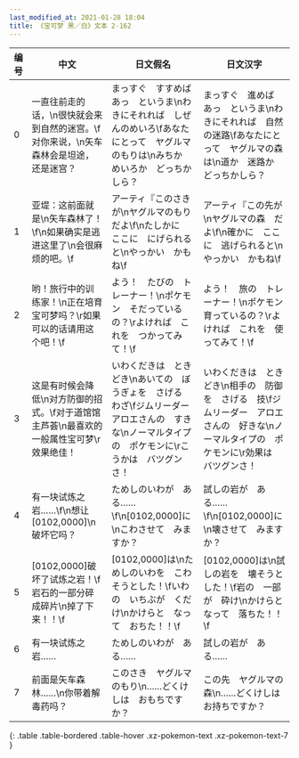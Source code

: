 ```yaml
---
last_modified_at: 2021-01-28 18:04
title: 《宝可梦 黑／白》文本 2-162
---
```

| 编号 | 中文 | 日文假名 | 日文汉字 |
| ---- | ---- | ---- | --- |
| 0 | 一直往前走的话，\n很快就会来到自然的迷宫。\f对你来说，\n矢车森林会是坦途，还是迷宫？ | まっすぐ　すすめば　あっ　というま\nわきにそれれば　しぜんのめいろ\fあなたにとって　ヤグルマのもりは\nみちか　めいろか　どっちかしら？ | まっすぐ　進めば　あっ　というま\nわきにそれれば　自然の迷路\fあなたにとって　ヤグルマの森は\n道か　迷路か　どっちかしら？ |
| 1 | 亚堤：这前面就是\n矢车森林了！\f\n如果确实是逃进这里了\n会很麻烦的吧。\f | アーティ『このさきが\nヤグルマのもり　だよ\f\nたしかに　ここに　にげられると\nやっかい　かもね\f | アーティ『この先が\nヤグルマの森　だよ\f\n確かに　ここに　逃げられると\nやっかい　かもね\f |
| 2 | 哟！旅行中的训练家！\n正在培育宝可梦吗？\r如果可以的话请用这个吧！\f | よう！　たびの　トレーナー！\nポケモン　そだっているの？\rよければ　これを　つかってみて！\f | よう！　旅の　トレーナー！\nポケモン　育っているの？\rよければ　これを　使ってみて！\f |
| 3 | 这是有时候会降低\n对方防御的招式。\f对于道馆馆主芦荟\n最喜欢的一般属性宝可梦\r效果绝佳！ | いわくだきは　ときどき\nあいての　ぼうぎょを　さげる　わざ\fジムリーダー　アロエさんの　すきな\nノーマルタイプの　ポケモンに\rこうかは　バツグンさ！ | いわくだきは　ときどき\n相手の　防御を　さげる　技\fジムリーダー　アロエさんの　好きな\nノーマルタイプの　ポケモンに\r効果は　バツグンさ！ |
| 4 | 有一块试炼之岩……\f\n想让[0102,0000]\n破坏它吗？ | ためしのいわが　ある……\f\n[0102,0000]に\nこわさせて　みますか？ | 試しの岩が　ある……\f\n[0102,0000]に\n壊させて　みますか？ |
| 5 | [0102,0000]破坏了试炼之岩！\f岩石的一部分碎成碎片\n掉了下来！！\f | [0102,0000]は\nためしのいわを　こわそうとした！\fいわの　いちぶが　くだけ\nかけらと　なって　おちた！！\f | [0102,0000]は\n試しの岩を　壊そうとした！\f岩の　一部が　砕け\nかけらと　なって　落ちた！！\f |
| 6 | 有一块试炼之岩…… | ためしのいわが　ある…… | 試しの岩が　ある…… |
| 7 | 前面是矢车森林……\n你带着解毒药吗？ | このさき　ヤグルマのもり\n……どくけしは　おもちですか？ | この先　ヤグルマの森\n……どくけしは　お持ちですか？ |
{: .table .table-bordered .table-hover .xz-pokemon-text .xz-pokemon-text-7 }